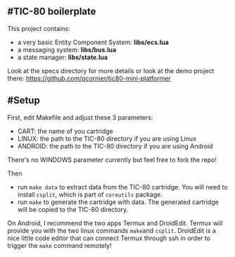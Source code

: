 #TIC-80 boilerplate
---

This project contains:
- a very basic Entity Component System: **libs/ecs.lua**
- a messaging system: **libs/bus.lua**
- a state manager: **libs/state.lua**

Look at the specs directory for more details or look at the demo project there: https://github.com/pcornier/tic80-mini-platformer

#Setup
---

First, edit Makefile and adjust these 3 parameters:
- CART: the name of you cartridge
- LINUX: the path to the TIC-80 directory if you are using Linux
- ANDROID: the path to the TIC-80 directory if you are using Android

There's no WINDOWS parameter currently but feel free to fork the repo!

Then
- run `make data` to extract data from the TIC-80 cartridge. You will need to install `csplit`, which is part of `coreutils` package.
- run `make` to generate the cartridge with data. The generated cartridge will be copied to the TIC-80 directory.

On Android, I recommend the two apps Termux and DroidEdit. Termux will provide you with the two linux commands `make`and `csplit`. DroidEdit is a nice little code editor that can connect Termux through ssh in order to trigger the `make` command remotely!
